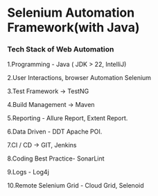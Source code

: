 # Selenium Automation Framework(with Java)

 ### Tech Stack of Web Automation

 1.Programming - Java ( JDK > 22, IntelliJ)
 
 2.User Interactions, browser Automation Selenium

 3.Test Framework -> TestNG

 4.Build Management -> Maven

 5.Reporting - Allure Report, Extent Report.

 6.Data Driven - DDT Apache POI.

 7.CI / CD -> GIT, Jenkins

 8.Coding Best Practice- SonarLint

 9.Logs - Log4j

 10.Remote Selenium Grid - Cloud Grid, Selenoid
